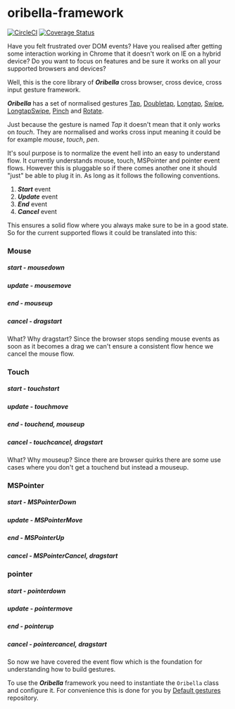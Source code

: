 # oribella-framework

[![CircleCI](https://circleci.com/gh/oribella/framework.svg?style=shield)](https://circleci.com/gh/oribella/framework/tree/ts) [![Coverage Status](https://coveralls.io/repos/github/oribella/framework/badge.svg?branch=ts)](https://coveralls.io/github/oribella/framework?branch=ts)

Have you felt frustrated over DOM events? Have you realised after getting some interaction working in Chrome that it doesn't work on IE on a hybrid device? Do you want to focus on features and be sure it works on all your supported browsers and devices?

Well, this is the core library of ***Oribella*** cross browser, cross device, cross input gesture framework.

***Oribella*** has a set of normalised gestures [Tap](https://github.com/oribella/tap), [Doubletap](https://github.com/oribella/doubletap), [Longtap](https://github.com/oribella/longtap), [Swipe](https://github.com/oribella/swipe), [LongtapSwipe](https://github.com/oribella/longtap-swipe), [Pinch](https://github.com/oribella/pinch) and [Rotate](https://github.com/oribella/rotate).

Just because the gesture is named *Tap* it doesn't mean that it only works on *touch*. They are normalised and works cross input meaning it could be for example  *mouse*, *touch*, *pen*.

It's soul purpose is to normalize the event hell into an easy to understand flow. It currently understands mouse, touch, MSPointer and pointer event flows. However this is pluggable so if there comes another one it should "just" be able to plug it in. As long as it follows the following conventions.

1. ***Start*** event
2. ***Update*** event
3. ***End*** event
4. ***Cancel*** event

This ensures a solid flow where you always make sure to be in a good state. So for the current supported flows it could be translated into this:

### Mouse
##### start - mousedown
##### update - mousemove
##### end - mouseup
##### cancel - dragstart
What? Why dragstart? Since the browser stops sending mouse events as soon as it
becomes a drag we can't ensure a consistent flow hence we cancel the mouse flow.

### Touch
##### start - touchstart
##### update - touchmove
##### end - touchend, mouseup
##### cancel - touchcancel, dragstart
What? Why mouseup? Since there are browser quirks there are some use cases where you don't get a touchend but instead a mouseup.

### MSPointer
##### start - MSPointerDown
##### update - MSPointerMove
##### end - MSPointerUp
##### cancel - MSPointerCancel, dragstart

### pointer
##### start - pointerdown
##### update - pointermove
##### end - pointerup
##### cancel - pointercancel, dragstart

So now we have covered the event flow which is the foundation for understanding how to build gestures.

To use the ***Oribella*** framework you need to instantiate the `Oribella` class and configure it. For convenience this is done for you by [Default gestures](https://github.com/oribella/default-gestures) repository.
